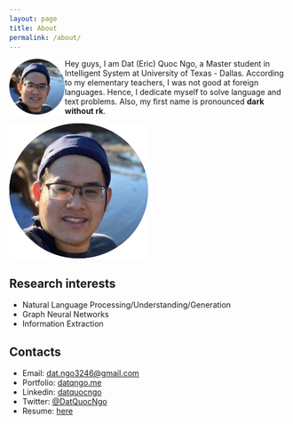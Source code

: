 ```yaml
---
layout: page
title: About
permalink: /about/
---
```

<img align="left" width="100" height="100" src="assets/dat_head_shot.png">

Hey guys, I am Dat (Eric) Quoc Ngo, a Master student in Intelligent System at University of Texas - Dallas.
According to my elementary teachers, I was not good at foreign languages.
Hence, I dedicate myself to solve language and text problems. Also, my first name
is pronounced **dark without rk**. 

![](assets/dat_head_shot.png)

## Research interests
* Natural Language Processing/Understanding/Generation
* Graph Neural Networks
* Information Extraction

## Contacts
* Email: [dat.ngo3246@gmail.com](mailto:dat.ngo3246@gmail.com)
* Portfolio: [datqngo.me](datqngo.me)
* Linkedin: [datquocngo](https://www.linkedin.com/in/datquocngo/)
* Twitter: [@DatQuocNgo](https://twitter.com/DatQuocNgo)
* Resume: [here](https://docs.google.com/document/d/1CF6nI70QY4MqLXdwOUBigTZUhcnYS-l9/edit?usp=drive_web&ouid=103238216527784296028&rtpof=true)